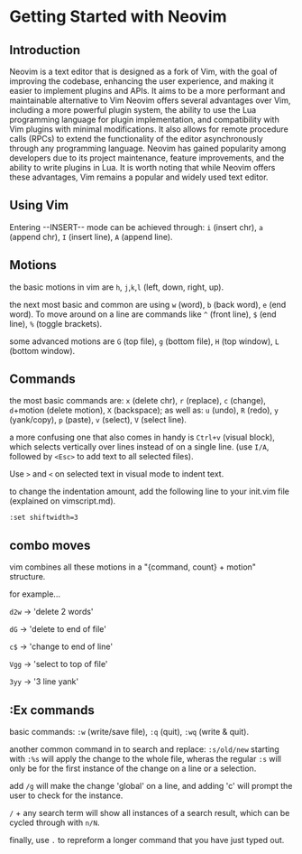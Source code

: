 # Getting Started with Neovim

## Introduction

Neovim is a text editor that is designed as a fork of Vim, with the goal of improving the codebase, enhancing the user experience, and making it easier to implement plugins and APIs. It aims to be a more performant and maintainable alternative to Vim Neovim offers several advantages over Vim, including a more powerful plugin system, the ability to use the Lua programming language for plugin implementation, and compatibility with Vim plugins with minimal modifications. It also allows for remote procedure calls (RPCs) to extend the functionality of the editor asynchronously through any programming language. Neovim has gained popularity among developers due to its project maintenance, feature improvements, and the ability to write plugins in Lua. It is worth noting that while Neovim offers these advantages, Vim remains a popular and widely used text editor.

## Using Vim

Entering --INSERT-- mode can be achieved through: `i` (insert chr), `a` (append chr), `I` (insert line), `A` (append line).

## Motions

the basic motions in vim are `h`, `j`,`k`,`l` (left, down, right, up).

the next most basic and common are using `w` (word), `b` (back word), `e` (end word).
To move around on a line are commands like `^` (front line), `$` (end line), `%` (toggle brackets).

some advanced motions are `G` (top file), `g` (bottom file), `H` (top window), `L` (bottom window).

## Commands

the most basic commands are: `x` (delete chr), `r` (replace), `c` (change), `d`+motion (delete motion), `X` (backspace);
as well as: `u` (undo), `R` (redo), `y` (yank/copy), `p` (paste), `v` (select), `V` (select line).

a more confusing one that also comes in handy is `Ctrl+v` (visual block), which selects vertically over lines instead of on a single line. (use `I/A`, followed by `<Esc>` to add text to all selected files).

Use `>` and `<` on selected text in visual mode to indent text.

to change the indentation amount, add the following line to your init.vim file (explained on vimscript.md).

```
:set shiftwidth=3
```

## combo moves

vim combines all these motions in a "{command, count} + motion" structure. 

for example...

`d2w` -> 'delete 2 words'

`dG` -> 'delete to end of file'

`c$` -> 'change to end of line'

`Vgg` -> 'select to top of file'

`3yy` -> '3 line yank'

## :Ex commands

basic commands: `:w` (write/save file), `:q` (quit), `:wq` (write & quit).

another common command in to search and replace: `:s/old/new`
starting with `:%s` will apply the change to the whole file, wheras the regular `:s` will only be for the first instance of the change on a line or a selection.

add `/g` will make the change 'global' on a line, and adding 'c' will prompt the user to check for the instance.

`/` + any search term will show all instances of a search result, which can be cycled through with `n/N`.

finally, use `.` to repreform a longer command that you have just typed out.
